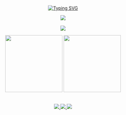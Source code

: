 <div align="center"><br>
 
 [![Typing SVG](https://readme-typing-svg.demolab.com?font=Fira+Code&pause=1000&color=fffff&center=true&random=false&width=500&lines=Hello+World!🌎;My+name+is+João+Pedro.;Welcome+to+my+profile!+%E2%AD%90%EF%B8%8F)](https://git.io/typing-svg)
 
 <img src="https://skillicons.dev/icons?i=html,css,react,tailwind,js,ts,cs,nest,go,nextjs,nodejs,express,docker,mysql,postgres" /> </br></br> 
 <img src="https://skillicons.dev/icons?i=linux,windows,vscode,visualstudio,rider" /> </br>

<div style={{display: "flex"}}>
 <img height="180em" src="https://github-readme-stats.vercel.app/api/top-langs/?username=JoaoPedr0Maciel&layout=compact&theme=dark" />
 
 <img height="180em" src="https://github-readme-stats.vercel.app/api?username=JoaoPedr0Maciel&show_icons=true&theme=dark" />
</div>
</br>
</br>


<div align="center">
  <a href="https://instagram.com/jpmacielsz/" target="_blank">
   <img src="https://skillicons.dev/icons?i=instagram" />
  </a>
  <a href="https://www.linkedin.com/in/joão-pedro-maciel/" target="_blank">
   <img src="https://skillicons.dev/icons?i=linkedin" />
  </a>  
  <a href = "mailto:joaopedromaciel007@gmail.com" target="_blank">
  <img src="https://skillicons.dev/icons?i=gmail" />
  </a>
</div>


</div>
